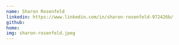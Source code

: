 ```yaml
---
name: Sharon Rosenfeld
linkedin: https://www.linkedin.com/in/sharon-rosenfeld-972426b/
github:
home:
img: sharon-rosenfeld.jpeg
---
```

